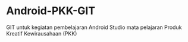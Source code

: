 # Android-PKK-GIT
GIT untuk kegiatan pembelajaran Android Studio mata pelajaran Produk Kreatif Kewirausahaan (PKK)
